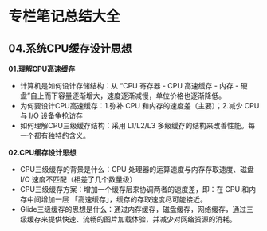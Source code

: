# 专栏笔记总结大全



## 04.系统CPU缓存设计思想


**01.理解CPU高速缓存**

- 计算机是如何设计存储结构：从 “CPU 寄存器 - CPU 高速缓存 - 内存 - 硬盘”自上而下容量逐渐增大，速度逐渐减慢，单位价格也逐渐降低。
- 为何要设计CPU高速缓存：1.弥补 CPU 和内存的速度差（主要）；2.减少 CPU 与 I/O 设备争抢访存
- 如何理解CPU三级缓存结构：采用 L1/L2/L3 多级缓存的结构来改善性能。每一个都有独特的含义。

**02.CPU缓存设计思想**

- CPU三级缓存的背景是什么：CPU 处理器的运算速度与内存存取速度、磁盘 I/O 速度不匹配（相差了几个数量级）
- CPU三级缓存方案：增加一个缓存层来协调两者的速度差，即：在 CPU 和内存中间增加一层 「高速缓存」，缓存的存取速度尽可能接近。
- Glide三级缓存的思想是什么：通过内存缓存，磁盘缓存，网络缓存，通过三级缓存来提供快速、流畅的图片加载体验，并减少对网络资源的消耗。






